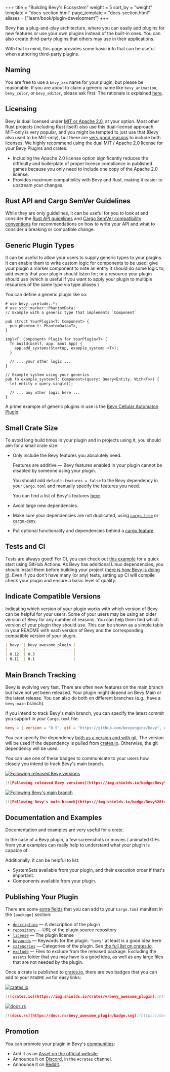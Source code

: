 +++
title = "Building Bevy's Ecosystem"
weight = 5
sort_by = "weight"
template = "docs-section.html"
page_template = "docs-section.html"
aliases = ["learn/book/plugin-development"]
+++

Bevy has a plug-and-play architecture, where you can easily add plugins for new features or use your own plugins instead of the built-in ones. You can also create third-party plugins that others may use in their applications.

With that in mind, this page provides some basic info that can be useful when authoring third-party plugins.

## Naming

You are free to use a `bevy_xxx` name for your plugin, but please be reasonable. If you are about to claim a generic name like `bevy_animation`, `bevy_color`, or `bevy_editor`, please ask first. The rationale is explained [here](https://github.com/bevyengine/bevy/discussions/1202#discussioncomment-258907).

## Licensing

Bevy is dual licensed under [MIT or Apache 2.0](https://www.rust-lang.org/policies/licenses), at your option. Most other Rust projects (including Rust itself) also use this dual-license approach. MIT-only is very popular, and you might be tempted to just use that (Bevy also used to be MIT-only), but there are [very good reasons](https://github.com/bevyengine/bevy/issues/2373) to include both licenses. We highly recommend using the dual MIT / Apache 2.0 license for your Bevy Plugins and crates:

- Including the Apache 2.0 license option significantly reduces the difficulty and boilerplate of proper license compliance in published games because you only need to include one copy of the Apache 2.0 license.
- Provides maximum compatibility with Bevy and Rust, making it easier to upstream your changes.

## Rust API and Cargo SemVer Guidelines

While they are only guidelines, it can be useful for you to look at and consider the [Rust API guidelines](https://rust-lang.github.io/api-guidelines/) and [Cargo SemVer compatibility conventions](https://doc.rust-lang.org/cargo/reference/semver.html) for recommendations on how to write your API and what to consider a breaking or compatible change.

## Generic Plugin Types

It can be useful to allow your users to supply generic types to your plugins. It can enable them to write custom logic for components to be used; give your plugin a marker component to note an entity it should do some logic to; add events that your plugin should listen for; or a resource your plugin should use (which is useful if you want to apply your plugin to multiple resources of the same type via type aliases.)

You can define a generic plugin like so:

```rust,hide_lines=1-2
# use bevy::prelude::*;
# use std::marker::PhantomData;
// Example with a generic type that implements `Component`

pub struct YourPlugin<T: Component> {
  pub phantom_t: PhantomData<T>,
}

impl<T: Component> Plugin for YourPlugin<T> {
  fn build(&self, app: &mut App) {
    app.add_systems(Startup, example_system::<T>);
  }

  // ... your other logic ...
}

// Example system using your generics
pub fn example_system<T: Component>(query: Query<Entity, With<T>>) {
  let entity = query.single();

  // ... any other logic here ...
}
```

A prime example of generic plugins in use is the [Bevy Cellular Automaton Plugin](https://github.com/ManevilleF/bevy_life).

## Small Crate Size

To avoid long build times in your plugin and in projects using it, you should aim for a small crate size:

- Only include the Bevy features you absolutely need.

  Features are additive — Bevy features enabled in your plugin cannot be disabled by someone using your plugin.

  You should add `default-features = false` to the Bevy dependency in your `Cargo.toml` and manually specify the features you need.

  You can find a list of Bevy's features [here](https://github.com/bevyengine/bevy/blob/main/docs/cargo_features.md).

- Avoid large new dependencies.
- Make sure your dependencies are not duplicated, using [`cargo tree`](https://doc.rust-lang.org/cargo/commands/cargo-tree.html) or [`cargo-deny`](https://github.com/EmbarkStudios/cargo-deny).
- Put optional functionality and dependencies behind a [cargo feature](https://doc.rust-lang.org/cargo/reference/features.html).

## Tests and CI

Tests are always good! For CI, you can check out [this example](https://github.com/actions-rs/meta/blob/master/recipes/quickstart.md) for a quick start using GitHub Actions. As Bevy has additional Linux dependencies, you should install them before building your project ([here is how Bevy is doing it](https://github.com/bevyengine/bevy/blob/9788b386c7846c99978ab5c1a33698ec5a471d84/.github/workflows/ci.yml#L40)). Even if you don't have many (or any) tests, setting up CI will compile check your plugin and ensure a basic level of quality.

## Indicate Compatible Versions

Indicating which version of your plugin works with which version of Bevy can be helpful for your users. Some of your users may be using an older version of Bevy for any number of reasons. You can help them find which version of your plugin they should use. This can be shown as a simple table in your README with each version of Bevy and the corresponding compatible version of your plugin.

```markdown
| bevy  | bevy_awesome_plugin |
|-------|---------------------|
| 0.12  | 0.3                 |
| 0.11  | 0.1                 |
```

## Main Branch Tracking

Bevy is evolving very fast. There are often new features on the main branch but have not yet been released. Your plugin might depend on Bevy Main or the latest release. You can also do both on different branches (e.g., have a `bevy_main` branch).

If you intend to track Bevy's main branch, you can specify the latest commit you support in your `Cargo.toml` file:

```toml
bevy = { version = "0.5", git = "https://github.com/bevyengine/bevy", rev = "9788b386c7846c99978ab5c1a33698ec5a471d84", default-features = false }
```

You can specify the dependency [both as a version and with git](https://doc.rust-lang.org/cargo/reference/specifying-dependencies.html#multiple-locations). The version will be used if the dependency is pulled from [crates.io](https://crates.io/). Otherwise, the git dependency will be used.

You can use one of these badges to communicate to your users how closely you intend to track Bevy's main branch.

[![Following released Bevy versions](https://img.shields.io/badge/Bevy%20tracking-released%20version-lightblue)](https://bevyengine.org/learn/quick-start/plugin-development/#main-branch-tracking)

```markdown
[![Following released Bevy versions](https://img.shields.io/badge/Bevy%20tracking-released%20version-lightblue)](https://bevyengine.org/learn/quick-start/plugin-development/#main-branch-tracking)
```

[![Following Bevy's main branch](https://img.shields.io/badge/Bevy%20tracking-main-lightblue)](https://bevyengine.org/learn/quick-start/plugin-development/#main-branch-tracking)

```markdown
[![Following Bevy's main branch](https://img.shields.io/badge/Bevy%20tracking-main-lightblue)](https://bevyengine.org/learn/quick-start/plugin-development/#main-branch-tracking)
```

## Documentation and Examples

Documentation and examples are very useful for a crate.

In the case of a Bevy plugin, a few screenshots or movies / animated GIFs from your examples can really help to understand what your plugin is capable of.

Additionally, it can be helpful to list:

- SystemSets available from your plugin, and their execution order if that's important.
- Components available from your plugin.

## Publishing Your Plugin

There are some [extra fields](https://doc.rust-lang.org/cargo/reference/manifest.html) that you can add to your `Cargo.toml` manifest in the `[package]` section:

- [`description`](https://doc.rust-lang.org/cargo/reference/manifest.html#the-description-field) — A description of the plugin
- [`repository`](https://doc.rust-lang.org/cargo/reference/manifest.html#the-repository-field) — URL of the plugin source repository
- [`license`](https://doc.rust-lang.org/cargo/reference/manifest.html#the-license-and-license-file-fields) — The plugin license
- [`keywords`](https://doc.rust-lang.org/cargo/reference/manifest.html#the-keywords-field) — Keywords for the plugin. `"bevy"` at least is a good idea here
- [`categories`](https://doc.rust-lang.org/cargo/reference/manifest.html#the-categories-field) — Categories of the plugin. See [the full list on crates.io](https://crates.io/categories).
- [`exclude`](https://doc.rust-lang.org/cargo/reference/manifest.html#the-exclude-and-include-fields) — Files to exclude from the released package. Excluding the `assets` folder that you may have is a good idea, as well as any large files that are not needed by the plugin.

Once a crate is published to [crates.io](https://crates.io), there are two badges that you can add to your `README.md` for easy links:

[![crates.io](https://img.shields.io/crates/v/bevy)](https://crates.io/crates/bevy)

```markdown
[![crates.io](https://img.shields.io/crates/v/bevy_awesome_plugin)](https://crates.io/crates/bevy_awesome_plugin)
```

[![docs.rs](https://docs.rs/bevy/badge.svg)](https://docs.rs/bevy)

```markdown
[![docs.rs](https://docs.rs/bevy_awesome_plugin/badge.svg)](https://docs.rs/bevy_awesome_plugin)`
```

## Promotion

You can promote your plugin in Bevy's [communities](/community):

- Add it as an [Asset on the official website](https://github.com/bevyengine/bevy-assets).
- Announce it on [Discord](https://discord.gg/bevy), in the `#crates` channel.
- Announce it on [Reddit](https://reddit.com/r/bevy).
